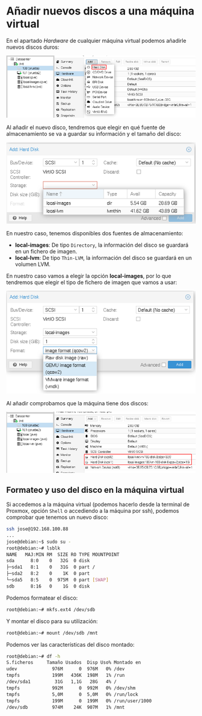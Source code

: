 # Añadir nuevos discos a una máquina virtual

En el apartado *Hardware* de cualquier máquina virtual podemos añadirle nuevos discos duros:

![new_disco](img/new_disco.png)

Al añadir el nuevo disco, tendremos que elegir en qué fuente de almacenamiento se va a guardar su información y el tamaño del disco:

![new_disco](img/new_disco2.png)

En nuestro caso, tenemos disponibles dos fuentes de almacenamiento:

* **local-images**: De tipo `Directory`, la información del disco se guardará en un fichero de imagen.
* **local-lvm**: De tipo `Thin-LVM`, la información del disco se guardará en un volumen LVM.

En nuestro caso vamos a elegir la opción **local-images**, por lo que tendremos que elegir el tipo de fichero de imagen que vamos a usar:

![new_disco](img/new_disco3.png)

Al añadir comprobamos que la máquina tiene dos discos:

![new_disco](img/new_disco4.png)

## Formateo y uso del disco en la máquina virtual

Si accedemos a la máquina virtual (podemos hacerlo desde la terminal de Proxmox, opción `Shell` o accediendo a la máquina por ssh), podemos comprobar que tenemos un nuevo disco:

```bash
ssh jose@192.168.100.88
...
jose@debian:~$ sudo su -
root@debian:~# lsblk
NAME   MAJ:MIN RM  SIZE RO TYPE MOUNTPOINT
sda      8:0    0   32G  0 disk 
├─sda1   8:1    0   31G  0 part /
├─sda2   8:2    0    1K  0 part 
└─sda5   8:5    0  975M  0 part [SWAP]
sdb      8:16   0    1G  0 disk 
```

Podemos formatear el disco:

```bash
root@debian:~# mkfs.ext4 /dev/sdb
```

Y montar el disco para su utilización:

```bash
root@debian:~# mount /dev/sdb /mnt
```

Podemos ver las características del disco montado:

```bash
root@debian:~# df -h
S.ficheros     Tamaño Usados  Disp Uso% Montado en
udev             976M      0  976M   0% /dev
tmpfs            199M   436K  198M   1% /run
/dev/sda1         31G   1,1G   28G   4% /
tmpfs            992M      0  992M   0% /dev/shm
tmpfs            5,0M      0  5,0M   0% /run/lock
tmpfs            199M      0  199M   0% /run/user/1000
/dev/sdb         974M    24K  907M   1% /mnt
```




